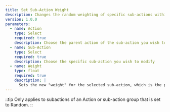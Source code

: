 ```yaml
---
title: Set Sub-Action Weight
description: Changes the random weighting of specific sub-actions within an action
version: 1.0.0
parameters:
  - name: Action
    type: Select
    required: true
    description: Choose the parent action of the sub-action you wish to modify
  - name: Sub-Action
    type: Select
    required: true
    description: Choose the specific sub-action you wish to modify
  - name: Weight
    type: float
    required: true
    description: |
      Sets the new "weight" for the selected sub-action, which is the probability, relative to the other subactions' weights, that the subaction will be chosen. For example, if all subaction weights are the same, then they will all be equally likely. If one subaction's weight is double another's, then that subaction will be chosen twice as often.
---
```

::tip
Only applies to subactions of an Action or sub-action group that is set to Random.
::
